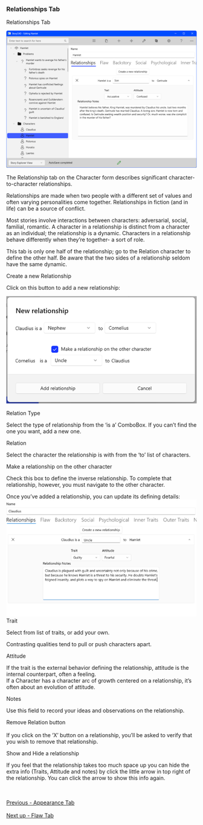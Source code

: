 ### Relationships Tab ###
 Relationships Tab <br/>

![](Character-Relationships-Tab.png)


The Relationship tab on the Character form describes significant character-to-character relationships. <br/>

Relationships are made when two people with a different set of values and often varying personalities come together. Relationships in fiction (and in life)  can be a source of conflict. <br/>

Most stories involve interactions between characters: adversarial, social, familial, romantic. A character in a relationship is distinct from a character as an individual; the relationship is a dynamic. Characters in a relationship behave differently when they’re together- a sort of role. <br/>

This tab is only one half  of the relationship; go to the Relation character  to define  the other half. Be aware that the two sides of a relationship seldom have the same dynamic. <br/>

Create a new Relationship <br/>

Click on this button to add a new relationship: <br/>

![](Add-a-Relationship.png)


Relation Type <br/>

Select the type of relationship from the ‘is a’ ComboBox. If you can’t find the one you want, add a new one. <br/>

Relation <br/>

Select the character the relationship is with from the ‘to’ list of characters. <br/>

Make a relationship on the other character <br/>

Check this box to define the inverse relationship. To complete that relationship, however, you must navigate to the other character. <br/>

Once you’ve added a relationship, you can update its defining details: <br/>
![](Inverse-Relationship.png)
Trait <br/>

Select from list of traits, or add your own. <br/>

Contrasting qualities tend to pull or push characters apart. <br/>

Attitude <br/>

If the trait is the external behavior defining the relationship, attitude is the internal counterpart, often a feeling. <br/>
If a Character has a character arc of growth centered on a relationship, it’s often about an evolution of attitude. <br/>

Notes <br/>

Use this field to record your ideas and observations on the relationship. <br/>

Remove Relation button <br/>
  <br/>
If you click on the ‘X’ button on a relationship, you’ll be asked to verify that you wish to remove that relationship. <br/>

Show and Hide a relationship <br/>

If you feel that the relationship takes too much space up you can hide the extra info (Traits, Attitude and notes) by click the little arrow in top right of the relationship. You can click the arrow to show this info again. <br/>


 <br/><br/>
[Previous - Appearance Tab](Appearance_Tab.md) <br/><br/>
[Next up - Flaw Tab](Flaw_Tab.md)
